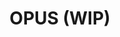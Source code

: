 ---
layout: module
title: OPUS (WIP)
enabled: false
authors: [korlibs]
category: Audio
link: https://github.com/korlibs/korge-audio-formats/tree/main/korau-opus
icon: /i/opus.png
icon_size: contain
icon_position: center center
---
